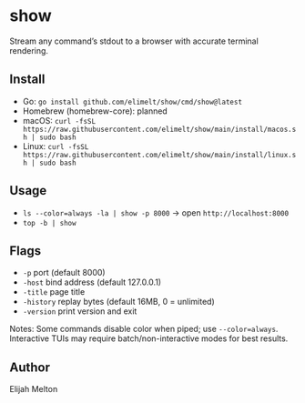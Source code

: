 # show

Stream any command’s stdout to a browser with accurate terminal rendering.

## Install
- Go: `go install github.com/elimelt/show/cmd/show@latest`
- Homebrew (homebrew-core): planned
- macOS: `curl -fsSL https://raw.githubusercontent.com/elimelt/show/main/install/macos.sh | sudo bash`
- Linux: `curl -fsSL https://raw.githubusercontent.com/elimelt/show/main/install/linux.sh | sudo bash`

## Usage
- `ls --color=always -la | show -p 8000` → open `http://localhost:8000`
- `top -b | show`

## Flags
- `-p` port (default 8000)
- `-host` bind address (default 127.0.0.1)
- `-title` page title
- `-history` replay bytes (default 16MB, 0 = unlimited)
- `-version` print version and exit

Notes: Some commands disable color when piped; use `--color=always`. Interactive TUIs may require batch/non-interactive modes for best results.

## Author
Elijah Melton
